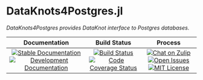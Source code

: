 # DataKnots4Postgres.jl

*DataKnots4Postgres provides DataKnot interface to
Postgres databases.*

**Documentation** | **Build Status** | **Process**
:---: | :---: | :---:
[![Stable Documentation][doc-rel-img]][doc-rel-url] [![Development Documentation][doc-dev-img]][doc-dev-url] | [![Build Status][ci-img]][ci-url] [![Code Coverage Status][codecov-img]][codecov-url] | [![Chat on Zulip][chat-img]][chat-url] [![Open Issues][issues-img]][issues-url] [![MIT License][license-img]][license-url]


[ci-img]: https://github.com/MechanicalRabbit/DataKnots4Postgres.jl/workflows/CI/badge.svg
[ci-url]: https://github.com/MechanicalRabbit/DataKnots4Postgres.jl/actions?query=workflow%3ACI+branch%3Amaster
[codecov-img]: https://codecov.io/gh/MechanicalRabbit/DataKnots4Postgres.jl/branch/master/graph/badge.svg
[codecov-url]: https://codecov.io/gh/MechanicalRabbit/DataKnots4Postgres.jl
[issues-img]: https://img.shields.io/github/issues/MechanicalRabbit/DataKnots4Postgres.jl.svg
[issues-url]: https://github.com/MechanicalRabbit/DataKnots4Postgres.jl/issues
[doc-dev-img]: https://img.shields.io/badge/docs-dev-blue.svg
[doc-rel-img]: https://img.shields.io/badge/docs-stable-green.svg
[doc-dev-url]: https://mechanicalrabbit.github.io/DataKnots4Postgres.jl/dev/
[doc-rel-url]: https://mechanicalrabbit.github.io/DataKnots4Postgres.jl/stable/
[license-img]: https://img.shields.io/badge/license-MIT-brightgreen.svg
[license-url]: https://raw.githubusercontent.com/MechanicalRabbit/DataKnots4Postgres.jl/master/LICENSE.md
[chat-img]: https://img.shields.io/badge/chat-julia--zulip-blue
[chat-url]: https://julialang.zulipchat.com/#narrow/stream/247484-dataknots.2Ejl

